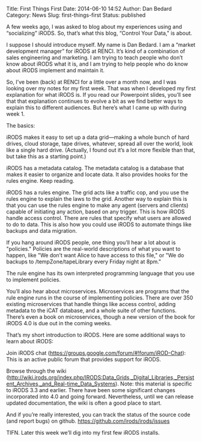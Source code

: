 Title: First Things First
Date: 2014-06-10 14:52
Author: Dan Bedard
Category: News
Slug: first-things-first
Status: published

A few weeks ago, I was asked to blog about my experiences using and
“socializing” iRODS. So, that’s what this blog, “Control Your Data," is
about.

<!--more-->

I suppose I should introduce myself. My name is Dan Bedard. I am a
“market development manager” for iRODS at RENCI. It’s kind of a
combination of sales engineering and marketing. I am trying to teach
people who don’t know about iRODS what it is, and I am trying to help
people who do know about iRODS implement and maintain it.

So, I’ve been (back) at RENCI for a little over a month now, and I was
looking over my notes for my first week. That was when I developed my
first explanation for what iRODS is. If you read our Powerpoint slides,
you’ll see that that explanation continues to evolve a bit as we find
better ways to explain this to different audiences. But here’s what I
came up with during week 1.

The basics:

iRODS makes it easy to set up a data grid—making a whole bunch of hard
drives, cloud storage, tape drives, whatever, spread all over the world,
look like a single hard drive. (Actually, I found out it’s a lot more
flexible than that, but take this as a starting point.)

iRODS has a metadata catalog. The metadata catalog is a database that
makes it easier to organize and locate data. It also provides hooks for
the rules engine. Keep reading.

iRODS has a rules engine. The grid acts like a traffic cop, and you use
the rules engine to explain the laws to the grid. Another way to explain
this is that you can use the rules engine to make any agent (servers and
clients) capable of initiating any action, based on any trigger. This is
how iRODS handle access control. There are rules that specify what users
are allowed to do to data. This is also how you could use iRODS to
automate things like backups and data migration.

If you hang around iRODS people, one thing you’ll hear a lot about is
"policies." Policies are the real-world descriptions of what you want to
happen, like "We don’t want Alice to have access to this file," or "We
do backups to /tempZone/tapeLibrary every Friday night at 8pm."

The rule engine has its own interpreted programming language that you
use to implement policies.

You’ll also hear about microservices. Microservices are programs that
the rule engine runs in the course of implementing policies. There are
over 350 existing microservices that handle things like access control,
adding metadata to the iCAT database, and a whole suite of other
functions. There’s even a book on microservices, though a new version of
the book for iRODS 4.0 is due out in the coming weeks.

That’s my short introduction to iRODS. Here are some additional ways to
learn about iRODS:

Join iRODS chat (<https://groups.google.com/forum/#!forum/iROD-Chat>):
This is an active public forum that provides support for iRODS.

Browse through the wiki
(<http://wiki.irods.org/index.php/IRODS:Data_Grids,_Digital_Libraries,_Persistent_Archives,_and_Real-time_Data_Systems>).
Note: this material is specific to iRODS 3.3 and earlier. There have
been some significant changes incorporated into 4.0 and going forward.
Nevertheless, until we can release updated documentation, the wiki is
often a good place to start.

And if you’re really interested, you can track the status of the source
code (and report bugs) on github.
<https://github.com/irods/irods/issues>

TIFN. Later this week we’ll dig into my first few iRODS installs.
